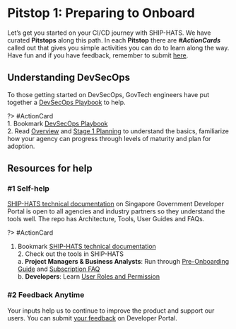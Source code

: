# Pitstop 1: Preparing to Onboard

Let’s get you started on your CI/CD journey with SHIP-HATS. We have curated **Pitstops** along this path. In each **Pitstop** there are ***#ActionCards*** called out that gives you simple activities you can do to learn along the way. Have fun and if you have feedback, remember to submit [here](https://www.developer.tech.gov.sg/singapore-government-tech-stack/toolchain/contact-us).

## Understanding DevSecOps 
To those getting started on DevSecOps, GovTech engineers have put together a [DevSecOps Playbook](https://docs.developer.tech.gov.sg/docs/devsecops-playbook/#/devsecops-playbook?id=overview) to help.

?> #ActionCard </br> 1. Bookmark [DevSecOps Playbook](https://docs.developer.tech.gov.sg/docs/devsecops-playbook/#/devsecops-playbook?id=overview) </br> 2. Read [Overview]() and [Stage 1 Planning](https://docs.developer.tech.gov.sg/docs/devsecops-playbook/#/devsecops-playbook?id=stage-1-planning) to understand the basics, familiarize how your agency can progress through levels of maturity and plan for adoption.

## Resources for help 

### #1 Self-help  

[SHIP-HATS technical documentation](https://docs.developer.tech.gov.sg/docs/ship-hats-documentation/#/) on Singapore Government Developer Portal is open to all agencies and industry partners so they understand the tools well. The repo has Architecture, Tools, User Guides and FAQs. 

?> #ActionCard
  1. Bookmark [SHIP-HATS technical documentation](https://docs.developer.tech.gov.sg/docs/ship-hats-documentation/#/) </br> 2. Check out the tools in SHIP-HATS </br> a. **Project Managers & Business Analysts**: Run through [Pre-Onboarding Guide](https://docs.developer.tech.gov.sg/docs/ship-hats-documentation/#/pre-onboarding-guide) and [Subscription FAQ](https://docs.developer.tech.gov.sg/docs/ship-hats-documentation/#/subscription) </br> b. **Developers**: Learn [User Roles and Permission](https://docs.developer.tech.gov.sg/docs/ship-hats-documentation/#/user-roles-permissions?id=user-roles-and-permissions)
  
### #2 Feedback Anytime 

Your inputs help us to continue to improve the product and support our users. You can submit [your feedback](https://www.developer.tech.gov.sg/singapore-government-tech-stack/toolchain/contact-us) on Developer Portal. 
